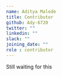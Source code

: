 ```yaml
---
name: Aditya Malode
title: Contributor
github: Ady-6720
twitter: ""
linkedin: ""
slack: ""
joining_date: ""
role : contributor
---
```


Still waiting for this
